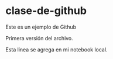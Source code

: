 # clase-de-github
Este es un ejemplo de Github

Primera versión del archivo.

Esta linea se agrega en mi notebook local.
